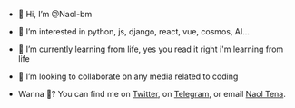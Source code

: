 - 👋 Hi, I’m @Naol-bm
- 👀 I’m interested in python, js, django, react, vue, cosmos, AI...
- 🌱 I’m currently learning from life, yes you read it right i'm learning from life
- 💞️ I’m looking to collaborate on any media related to coding

- Wanna 💬? You can find me on [Twitter](https://twitter.com/@NaolBM), on [Telegram](https://t.me/@naol_bm), or email [Naol Tena](mailto:profesornaoltena@gmail.com?subject=[GitHub]).
